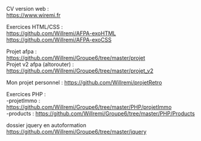 CV version web :  
https://www.wiremi.fr

Exercices HTML/CSS :  
https://github.com/Willremi/AFPA-exoHTML  
https://github.com/Willremi/AFPA-exoCSS

Projet afpa :  
https://github.com/Willremi/Groupe6/tree/master/projet  
Projet v2 afpa (altorouter) :  
https://github.com/Willremi/Groupe6/tree/master/projet_v2

Mon projet personnel :
https://github.com/Willremi/projetRetro  

Exercices PHP :  
-projetImmo : https://github.com/Willremi/Groupe6/tree/master/PHP/projetImmo  
-products : https://github.com/Willremi/Groupe6/tree/master/PHP/Products


dossier jquery en autoformation  
https://github.com/Willremi/Groupe6/tree/master/jquery
